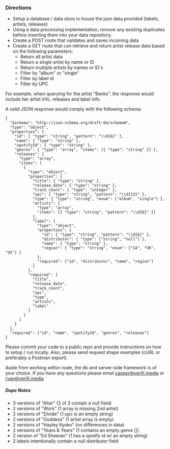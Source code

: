 ### Directions
- Setup a database / data store to house the json data provided (labels, artists, releases) 
- Using a data processing implementation, remove any existing duplicates before inserting them into your data repository.
- Create a POST route that validates and saves incoming data 
- Create a GET route that can retrieve and return artist release data based on the following parameters:
    - Return all artist data
    - Return a single artist by name or ID
    - Return multiple artists by names or ID's
    - Filter by "album" or "single"
    - Filter by label id
    - Filter by UPC

For example, when querying for the artist "Banks", the response would include her artist info, releases and label info.

A valid JSON response would comply with the following schema:
```
{
  "$schema": "http://json-schema.org/draft-04/schema#",
  "type": "object",
  "properties": {
    "id": { "type": "string", "pattern": "\\d{6}" },
    "name": { "type": "string" },
    "spotifyId": { "type": "string" },
    "genres": { "type": "array", "items": [{ "type": "string" }] },
    "releases": {
      "type": "array",
      "items": [
        {
          "type": "object",
          "properties": {
            "title": { "type": "string" },
            "release_date": { "type": "string" },
            "track_count": { "type": "integer" },
            "upc": { "type": "string", "pattern": "\\d{12}" },
            "type": { "type": "string", "enum": ["album", "single"] },
            "artists": {
              "type": "array",
              "items": [{ "type": "string", "pattern": "\\d{6}" }]
            },
            "label": {
              "type": "object",
              "properties": {
                "id": { "type": "string", "pattern": "\\d{6}" },
                "distributor": { "type": ["string", "null"] },
                "name": { "type": "string" },
                "region": { "type": "string", "enum": ["CA", "UK", "US"] }
              },
              "required": ["id", "distributor", "name", "region"]
            }
          },
          "required": [
            "title",
            "release_date",
            "track_count",
            "upc",
            "type",
            "artists",
            "label"
          ]
        }
      ]
    }
  },
  "required": ["id", "name", "spotifyId", "genres", "releases"]
}
```

Please commit your code to a public repo and provide instructions on how to setup / run locally. Also, please send request shape examples (cURL or preferably a Postman export). 

Aside from working within node, the db and server-side framework is of your choice. If you have any questions please email casper@verifi.media or ryan@verifi.media

##### Dupe Notes
- 3 versions of "Altar" (2 of 3 contain a null field)
- 2 versions of "Work" (1 array is missing 2nd artist)
- 2 versions of "Divide" (1 upc is an empty string)
- 2 versions of "Goddess" (1 artist array is empty)
- 2 versions of "Hayley Kyoko" (no differences in data)
- 2 versions of "Years & Years" (1 contains an empty genre [])
- 2 version of "Ed Sheeran" (1 has a spotify id w/ an empty string)
- 2 labels intentionally contain a null distributor field
